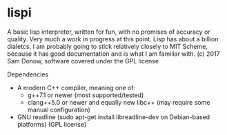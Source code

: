 # lispi
A basic lisp interpreter, written for fun, with no promises of accuracy or quality.
Very much a work in progress at this point. Lisp has about a billion dialetcs, I am probably
going to stick relatively closely to MIT Scheme, because it has good documentation and is what
I am familiar with.
(c) 2017 Sam Donow, software covered under the GPL license

Dependencies
 - A modern C++ compiler, meaning one of:
    - g++7.1 or newer (most supported/tested)
    - clang++5.0 or newer and equally new libc++ (may require some manual configuration)
 - GNU readline (sudo apt-get install libreadline-dev on Debian-based platforms) (GPL license)
